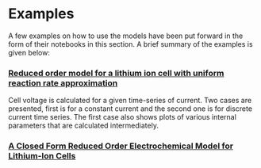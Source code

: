 # Examples
A few examples on how to use the models have been put forward in the form of their notebooks in this section. A brief summary of the examples is given below:

### [Reduced order model for a lithium ion cell with uniform reaction rate approximation](senthil_example.ipynb)
Cell voltage is calculated for a given time-series of current. Two cases are presented, first is for a constant current and the second one is for discrete current time series. The first case also shows plots of various internal parameters that are calculated intermediately.

### [A Closed Form Reduced Order Electrochemical Model for Lithium-Ion Cells](ashwini_example.ipynb)


